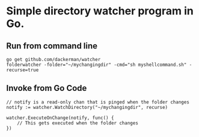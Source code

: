 Simple directory watcher program in Go.
=======================================

Run from command line
---------------------
    go get github.com/dackerman/watcher
    folderwatcher -folder="~/mychangingdir" -cmd="sh myshellcommand.sh" -recurse=true

Invoke from Go Code
-------------------
    // notify is a read-only chan that is pinged when the folder changes
    notify := watcher.WatchDirectory("~/mychangingdir", recurse)

    watcher.ExecuteOnChange(notify, func() {
        // This gets executed when the folder changes
    })